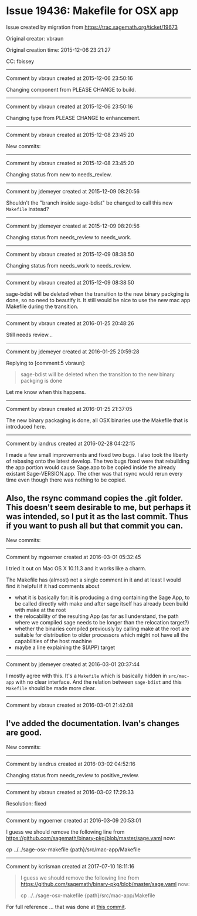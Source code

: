 # Issue 19436: Makefile for OSX app

Issue created by migration from https://trac.sagemath.org/ticket/19673

Original creator: vbraun

Original creation time: 2015-12-06 23:21:27

CC:  fbissey




---

Comment by vbraun created at 2015-12-06 23:50:16

Changing component from PLEASE CHANGE to build.


---

Comment by vbraun created at 2015-12-06 23:50:16

Changing type from PLEASE CHANGE to enhancement.


---

Comment by vbraun created at 2015-12-08 23:45:20

New commits:


---

Comment by vbraun created at 2015-12-08 23:45:20

Changing status from new to needs_review.


---

Comment by jdemeyer created at 2015-12-09 08:20:56

Shouldn't the "branch inside sage-bdist" be changed to call this new `Makefile` instead?


---

Comment by jdemeyer created at 2015-12-09 08:20:56

Changing status from needs_review to needs_work.


---

Comment by vbraun created at 2015-12-09 08:38:50

Changing status from needs_work to needs_review.


---

Comment by vbraun created at 2015-12-09 08:38:50

sage-bdist will be deleted when the transition to the new binary packging is done, so no need to beautify it. It still would be nice to use the new mac app Makefile during the transition.


---

Comment by vbraun created at 2016-01-25 20:48:26

Still needs review...


---

Comment by jdemeyer created at 2016-01-25 20:59:28

Replying to [comment:5 vbraun]:
> sage-bdist will be deleted when the transition to the new binary packging is done

Let me know when this happens.


---

Comment by vbraun created at 2016-01-25 21:37:05

The new binary packaging is done, all OSX binaries use the Makefile that is introduced here.


---

Comment by iandrus created at 2016-02-28 04:22:15

I made a few small improvements and fixed two bugs.  I also took the liberty of rebasing onto the latest develop.  The two bugs fixed were that rebuilding the app portion would cause Sage.app to be copied inside the already existant Sage-VERSION.app.  The other was that rsync would rerun every time even though there was nothing to be copied.

Also, the rsync command copies the .git folder.  This doesn't seem desirable to me, but perhaps it was intended, so I put it as the last commit.  Thus if you want to push all but that commit you can.
----
New commits:


---

Comment by mgoerner created at 2016-03-01 05:32:45

I tried it out on Mac OS X 10.11.3 and it works like a charm.

The Makefile has (almost) not a single comment in it and at least I would find it helpful if it had comments about
- what it is basically for: it is producing a dmg containing the Sage App, to be called directly with make and after sage itself has already been build with make at the root
- the relocability of the resulting App (as far as I understand, the path where we compiled sage needs to be longer than the relocation target?)
- whether the binaries compiled previously by calling make at the root are suitable for distribution to older processors which might not have all the capabilities of the host machine
- maybe a line explaining the $(APP) target


---

Comment by jdemeyer created at 2016-03-01 20:37:44

I mostly agree with this. It's a `Makefile` which is basically hidden in `src/mac-app` with no clear interface. And the relation between `sage-bdist` and this `Makefile` should be made more clear.


---

Comment by vbraun created at 2016-03-01 21:42:08

I've added the documentation. Ivan's changes are good.
----
New commits:


---

Comment by iandrus created at 2016-03-02 04:52:16

Changing status from needs_review to positive_review.


---

Comment by vbraun created at 2016-03-02 17:29:33

Resolution: fixed


---

Comment by mgoerner created at 2016-03-09 20:53:01

I guess we should remove the following line from https://github.com/sagemath/binary-pkg/blob/master/sage.yaml now:

 cp ../../sage-osx-makefile {path}/src/mac-app/Makefile


---

Comment by kcrisman created at 2017-07-10 18:11:16

> I guess we should remove the following line from https://github.com/sagemath/binary-pkg/blob/master/sage.yaml now:
> 
>  cp ../../sage-osx-makefile {path}/src/mac-app/Makefile


For full reference ... that was done at [this commit](https://github.com/sagemath/binary-pkg/commit/4d827f34da028563e69b066bda5ffba91c937eaa).
